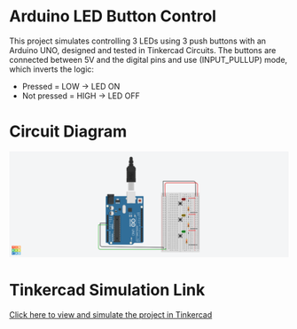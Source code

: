 # Arduino LED Button Control 

This project simulates controlling 3 LEDs using 3 push buttons with an Arduino UNO, designed and tested in Tinkercad Circuits.
The buttons are connected between 5V and the digital pins and use (INPUT_PULLUP) mode, which inverts the logic:
- Pressed = LOW → LED ON
- Not pressed = HIGH → LED OFF


#  Circuit Diagram

![Circuit Diagram](led_buttons-Arduino.png)


# Tinkercad Simulation Link

[Click here to view and simulate the project in Tinkercad](https://www.tinkercad.com/things/cWJYEBW5x54-arduino-led-button-?sharecode=iYpS6MTcJQxjhWR2OX4HlnA5KyGOmfdTQwnhvjaN5rs)




